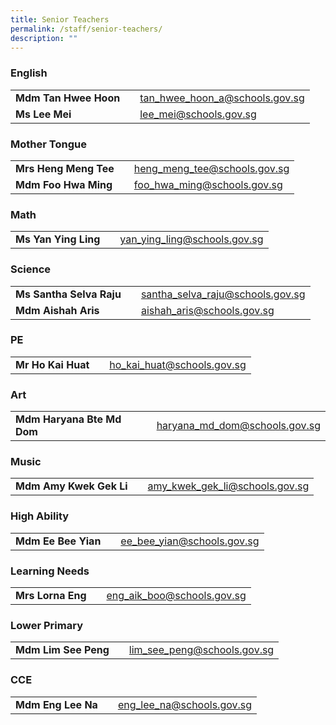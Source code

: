 ```yaml
---
title: Senior Teachers
permalink: /staff/senior-teachers/
description: ""
---
```

### English

|  |  |  |
| -------- | -------- | -------- |
| **Mdm Tan Hwee Hoon**    |     | <a href="tan_hwee_hoon_a@schools.gov.sg">tan_hwee_hoon_a@schools.gov.sg</a>     |
| **Ms Lee Mei**    |     | <a href="lee_mei@schools.gov.sg">lee_mei@schools.gov.sg</a>     |

### Mother Tongue

|  |  |  |
| -------- | -------- | -------- |
| **Mrs Heng Meng Tee**    |     | <a href="heng_meng_tee@schools.gov.sg">heng_meng_tee@schools.gov.sg</a>     |
| **Mdm Foo Hwa Ming**    |     | <a href="foo_hwa_ming@schools.gov.sg">foo_hwa_ming@schools.gov.sg</a>     |

### Math

|  |  |  |
| -------- | -------- | -------- |
| **Ms Yan Ying Ling**    |     | <a href="yan_ying_ling@schools.gov.sg">yan_ying_ling@schools.gov.sg</a>     |

### Science

|  |  |  |
| -------- | -------- | -------- |
| **Ms Santha Selva Raju**    |     | <a href="santha_selva_raju@schools.gov.sg">santha_selva_raju@schools.gov.sg</a>     |
| **Mdm Aishah Aris**    |     | <a href="aishah_aris@schools.gov.sg">aishah_aris@schools.gov.sg</a>     |

### PE

|  |  |  |
| -------- | -------- | -------- |
| **Mr Ho Kai Huat**    |     | <a href="ho_kai_huat@schools.gov.sg">ho_kai_huat@schools.gov.sg</a>     |

### Art

|  |  |  |
| -------- | -------- | -------- |
| **Mdm Haryana Bte Md Dom**    |     | <a href="haryana_md_dom@schools.gov.sg">haryana_md_dom@schools.gov.sg</a>     |

### Music

|  |  |  |
| -------- | -------- | -------- |
| **Mdm Amy Kwek Gek Li**    |     | <a href="amy_kwek_gek_li@schools.gov.sg">amy_kwek_gek_li@schools.gov.sg</a>     |

### High Ability

|  |  |  |
| -------- | -------- | -------- |
| **Mdm Ee Bee Yian**    |     | <a href="ee_bee_yian@schools.gov.sg">ee_bee_yian@schools.gov.sg</a>     |

### Learning Needs

|  |  |  |
| -------- | -------- | -------- |
| **Mrs Lorna Eng**    |     | <a href="eng_aik_boo@schools.gov.sg">eng_aik_boo@schools.gov.sg</a>     |

### Lower Primary

|  |  |  |
| -------- | -------- | -------- |
| **Mdm Lim See Peng**    |     | <a href="lim_see_peng@schools.gov.sg">lim_see_peng@schools.gov.sg</a>     |

### CCE

|  |  |  |
| -------- | -------- | -------- |
| **Mdm Eng Lee Na**    |     | <a href="eng_lee_na@schools.gov.sg">eng_lee_na@schools.gov.sg</a>     |